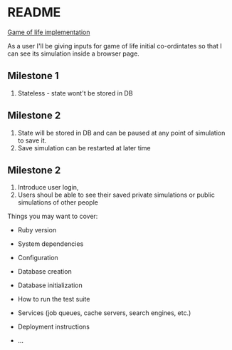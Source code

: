 # README

[Game of life implementation](https://en.wikipedia.org/wiki/Conway%27s_Game_of_Life)

As a user I'll be giving inputs for game of life initial co-ordintates so that I can see its simulation inside a browser page.

## Milestone 1
1. Stateless - state wont't be stored in DB

## Milestone 2
1. State will be stored in DB and can be paused at any point of simulation to save it.
2. Save simulation can be restarted at later time

## Milestone 2
1. Introduce user login,
2. Users shoul be able to see their saved private simulations or public simulations of other people


Things you may want to cover:

* Ruby version

* System dependencies

* Configuration

* Database creation

* Database initialization

* How to run the test suite

* Services (job queues, cache servers, search engines, etc.)

* Deployment instructions

* ...
